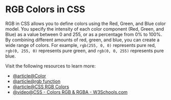 # RGB Colors in CSS

RGB in CSS allows you to define colors using the Red, Green, and Blue color model. You specify the intensity of each color component (Red, Green, and Blue) as a value between 0 and 255, or as a percentage from 0% to 100%. By combining different amounts of red, green, and blue, you can create a wide range of colors. For example, `rgb(255, 0, 0)` represents pure red, `rgb(0, 255, 0)` represents pure green, and `rgb(0, 0, 255)` represents pure blue.

Visit the following resources to learn more:

- [@article@Color](https://developer.mozilla.org/en-US/docs/Web/CSS/color_value)
- [@article@rgb function](https://developer.mozilla.org/en-US/docs/Web/CSS/color_value/rgb)
- [@article@CSS RGB Colors](https://www.w3schools.com/css/css_colors_rgb.asp)
- [@video@CSS - Colors RGB & RGBA - W3Schools.com](https://www.youtube.com/watch?v=6tbUo6PXc88)